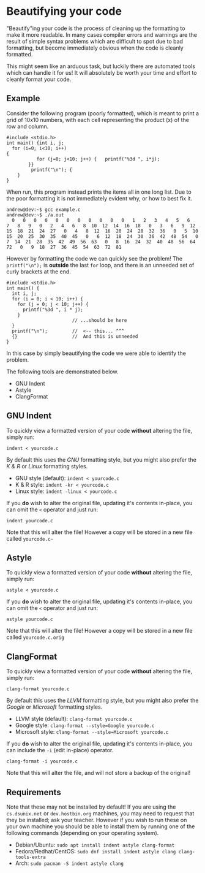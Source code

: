 # Beautifying your code

"Beautify"ing your code is the process of cleaning up the formatting to make it more readable. In many cases compiler errors and warnings are the result of simple syntax problems which are difficult to spot due to bad formatting, but become immediately obvious when the code is cleanly formatted.

This might seem like an arduous task, but luckily there are automated tools which can handle it for us! It will absolutely be worth your time and effort to cleanly format your code.

## Example

Consider the following program (poorly formatted), which is meant to print a grid of 10x10 numbers, with each cell representing the product (x) of the row and column.

```
#include <stdio.h>
int main() {int i, j;
  for (i=0; i<10; i++)
{
           for (j=0; j<10; j++) {   printf("%3d ", i*j);
		}}
         printf("\n"); {
	}
}
```

When run, this program instead prints the items all in one long list.  Due to the poor formatting it is not immediately evident why, or how to best fix it.

```
andrew@dev:~$ gcc example.c 
andrew@dev:~$ ./a.out 
  0   0   0   0   0   0   0   0   0   0   0   1   2   3   4   5   6   7   8   9   0   2   4   6   8  10  12  14  16  18   0   3   6   9  12  15  18  21  24  27   0   4   8  12  16  20  24  28  32  36   0   5  10  15  20  25  30  35  40  45   0   6  12  18  24  30  36  42  48  54   0   7  14  21  28  35  42  49  56  63   0   8  16  24  32  40  48  56  64  72   0   9  18  27  36  45  54  63  72  81
```

However by formatting the code we can quickly see the problem!  The `printf("\n");` is **outside** the last `for` loop, and there is an unneeded set of curly brackets at the end.

```
#include <stdio.h>
int main() {
  int i, j;
  for (i = 0; i < 10; i++) {
    for (j = 0; j < 10; j++) {
      printf("%3d ", i * j);
    }
                        // ...should be here
  }
  printf("\n");         //  <-- this... ^^^
  {}                    //  And this is unneeded
}
```

In this case by simply beautifying the code we were able to identify the problem.

The following tools are demonstrated below.

 - GNU Indent
 - Astyle
 - ClangFormat

## GNU Indent

To quickly view a formatted version of your code **without** altering the file, simply run:

`indent < yourcode.c`

By default this uses the _GNU_ formatting style, but you might also prefer the _K & R_ or _Linux_ formatting styles.

 - GNU style (default): `indent < yourcode.c`
 - K & R style: `indent -kr < yourcode.c`
 - Linux style: `indent -linux < yourcode.c`

If you **do** wish to alter the original file, updating it's contents in-place, you can omit the `<` operator and just run:

`indent yourcode.c`

Note that this will alter the file!  However a copy will be stored in a new file called `yourcode.c~`

## Astyle

To quickly view a formatted version of your code **without** altering the file, simply run:

`astyle < yourcode.c`

If you **do** wish to alter the original file, updating it's contents in-place, you can omit the `<` operator and just run:

`astyle yourcode.c`

Note that this will alter the file!  However a copy will be stored in a new file called `yourcode.c.orig`

## ClangFormat

To quickly view a formatted version of your code **without** altering the file, simply run:

`clang-format yourcode.c`

By default this uses the _LLVM_ formatting style, but you might also prefer the _Google_ or _Microsoft_ formatting styles.

 - LLVM style (default): `clang-format yourcode.c`
 - Google style: `clang-format --style=Google yourcode.c`
 - Microsoft style: `clang-format --style=Microsoft yourcode.c`

If you **do** wish to alter the original file, updating it's contents in-place, you can include the `-i` (edit in-place) operator.

`clang-format -i yourcode.c`

Note that this will alter the file, and will not store a backup of the original!

## Requirements

Note that these may not be installed by default!  If you are using the `cs.dsunix.net` or `dev.hostbin.org` machines, you may need to request that they be installed; ask your teacher. However if you wish to run these on your own machine you should be able to install them by running one of the following commands (depending on your operating system).

 - Debian/Ubuntu: `sudo apt install indent astyle clang-format`
 - Fedora/Redhat/CentOS: `sudo dnf install indent astyle clang clang-tools-extra`
 - Arch: `sudo pacman -S indent astyle clang`
